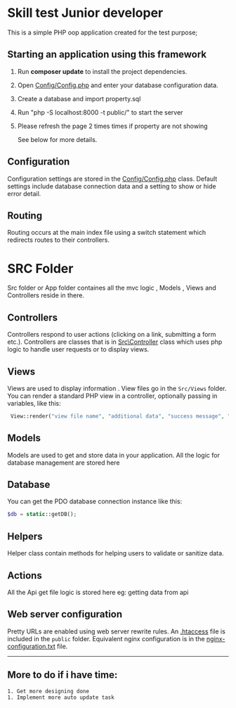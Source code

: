 # Skill test Junior developer

This is a simple PHP oop application created for the test purpose;

## Starting an application using this framework

1. Run **composer update** to install the project dependencies.
1. Open [Config/Config.php](Config/Config.php) and enter your database configuration data.
1. Create a database and import property.sql
1. Run "php -S localhost:8000 -t public/" to start the server
1. Please refresh the page 2 times times if property are not showing

   See below for more details.

## Configuration

Configuration settings are stored in the [Config/Config.php](Config/Config.php) class. Default settings include database connection data and a setting to show or hide error detail.

## Routing

Routing occurs at the main index file using a switch statement which redirects routes to their controllers.

# SRC Folder

Src folder or App folder containes all the mvc logic , Models , Views and Controllers reside in there.

## Controllers

Controllers respond to user actions (clicking on a link, submitting a form etc.). Controllers are classes that is in [Src\Controller](Src/Controller) class which uses php logic to handle user requests or to display views.

## Views

Views are used to display information . View files go in the `Src/Views` folder. You can render a standard PHP view in a controller, optionally passing in variables, like this:

```php
 View::render("view file name", "additional data", "success message", "error message");
```

## Models

Models are used to get and store data in your application. All the logic for database management are stored here

## Database

You can get the PDO database connection instance like this:

```php
$db = static::getDB();
```

## Helpers

Helper class contain methods for helping users to validate or sanitize data.

## Actions

All the Api get file logic is stored here eg: getting data from api

## Web server configuration

Pretty URLs are enabled using web server rewrite rules. An [.htaccess](public/.htaccess) file is included in the `public` folder. Equivalent nginx configuration is in the [nginx-configuration.txt](nginx-configuration.txt) file.

---

## More to do if i have time:

    1. Get more designing done
    1. Implement more auto update task
